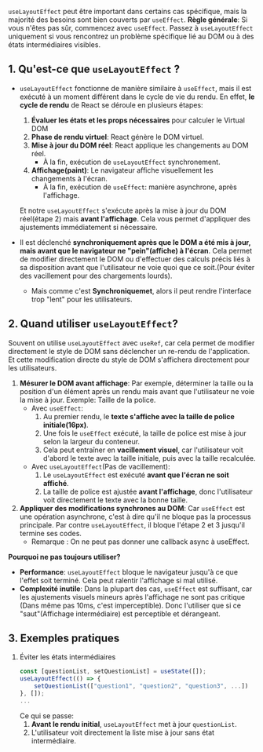 ``useLayoutEffect``  peut être important dans certains cas spécifique, mais la majorité des besoins sont bien couverts par ``useEffect``.
__Règle générale__: Si vous n'êtes pas sûr, commencez avec ``useEffect``. Passez à ``useLayoutEffect`` uniquement si vous rencontrez un problème spécifique lié au DOM ou à des états intermédiaires visibles.

## 1. Qu'est-ce que ``useLayoutEffect`` ?  
* ``useLayoutEffect`` fonctionne de manière similaire à ``useEffect``, mais il est exécuté à un moment différent dans le cycle de vie du rendu.
    En effet, __le cycle de rendu__ de React se déroule en plusieurs étapes:
    1. __Évaluer les états et les props nécessaires__ pour calculer le Virtual DOM 
    2. __Phase de rendu virtuel__: React génère le DOM virtuel.
    3. __Mise à jour du DOM réel__: React applique les changements au DOM réel.
        * À la fin, exécution de ``useLayoutEffect`` synchronement. 
    4. __Affichage(paint)__: Le navigateur affiche visuellement les changements à l'écran.
        * À la fin, exécution de ``useEffect``: manière asynchrone, après l'affichage.

    Et notre ``useLayoutEffect`` s'exécute après la mise à jour du DOM réel(étape 2) mais __avant l'affichage__. Cela vous permet d'appliquer des ajustements immédiatement si nécessaire.
    
* Il est déclenché __synchroniquement après que le DOM a été mis à jour, mais avant que le navigateur ne "pein"(affiche) à l'écran__. Cela permet de modifier directement le DOM ou d'effectuer des calculs précis liés à sa disposition avant que l'utilisateur ne voie quoi que ce soit.(Pour éviter des vacillement pour des chargements lourds).
    * Mais comme c'est __Synchroniquemet__, alors il  peut rendre l'interface trop "lent" pour les utilisateurs.

## 2. Quand utiliser ``useLayoutEffect``?
Souvent on utilise ``useLayoutEffect`` avec ``useRef``, car cela permet de modifier directement le style de DOM sans déclencher un re-rendu de l'application. Et cette modification directe du style de DOM s'affichera directement pour les utilisateurs. 
1. __Mésurer le DOM avant affichage__: Par exemple, déterminer la taille ou la position d'un élément après un rendu mais avant que l'utilisateur ne voie la mise à jour.
    Exemple: Taille de la police.
    * Avec ``useEffect``:
        1. Au premier rendu, le __texte s'affiche avec la taille de police initiale(16px)__.
        2. Une fois le ``useEffect`` exécuté, la taille de police est mise à jour selon la largeur du conteneur.
        3. Cela peut entraîner en __vacillement visuel__, car l'utilisateur voit d'abord le texte avec la taille initiale, puis avec la taille recalculée.
    * Avec ``useLayoutEffect``(Pas de vacillement):
        1. Le ``useLayoutEffect`` est exécuté __avant que l'écran ne soit affiché__.
        2. La taille de police est ajustée __avant l'affichage__, donc l'utilisateur voit directement le texte avec la bonne taille.
2. __Appliquer des modifications synchrones au DOM__: Car ``useEffect`` est une opération asynchrone, c'est à dire qu'il ne bloque pas la processus principale. Par contre ``useLayoutEffect``, il bloque l'étape 2 et 3 jusqu'il termine ses codes.
    * Remarque : On ne peut pas donner une callback async à useEffect.

__Pourquoi ne pas toujours utiliser?__
* __Performance__: ``useLayoutEffect`` bloque le navigateur jusqu'à ce que l'effet soit terminé. Cela peut ralentir l'affichage si mal utilisé.
* __Complexité inutile__: Dans la plupart des cas, ``useEffect`` est suffisant, car les ajustements visuels mineurs après l'affichage ne sont pas critique (Dans même pas 10ms, c'est imperceptible). Donc l'utiliser que si ce "saut"(Affichage intermédiaire) est perceptible et dérangeant.   

## 3. Exemples pratiques
1. Éviter les états intermédiaires
    ````js
    const [questionList, setQuestionList] = useState([]);
    useLayoutEffect(() => {
        setQuestionList(["question1", "question2", "question3", ...])
    }, []);
    ...
    ````
    Ce qui se passe:
    1. __Avant le rendu initial__, ``useLayoutEffect`` met à jour ``questionList``.
    2. L'utilisateur voit directement la liste mise à jour sans état intermédiaire.




    

